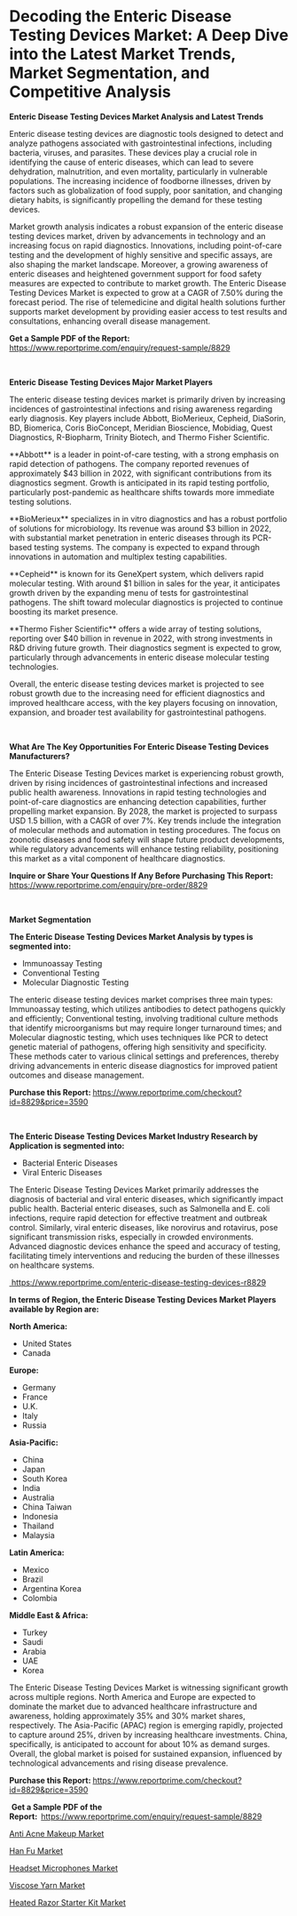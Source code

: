 <p><h1>Decoding the Enteric Disease Testing Devices Market: A Deep Dive into the Latest Market Trends, Market Segmentation, and Competitive Analysis</h1></p><p><strong>Enteric Disease Testing Devices Market Analysis and Latest Trends</strong></p>
<p><p>Enteric disease testing devices are diagnostic tools designed to detect and analyze pathogens associated with gastrointestinal infections, including bacteria, viruses, and parasites. These devices play a crucial role in identifying the cause of enteric diseases, which can lead to severe dehydration, malnutrition, and even mortality, particularly in vulnerable populations. The increasing incidence of foodborne illnesses, driven by factors such as globalization of food supply, poor sanitation, and changing dietary habits, is significantly propelling the demand for these testing devices.</p><p>Market growth analysis indicates a robust expansion of the enteric disease testing devices market, driven by advancements in technology and an increasing focus on rapid diagnostics. Innovations, including point-of-care testing and the development of highly sensitive and specific assays, are also shaping the market landscape. Moreover, a growing awareness of enteric diseases and heightened government support for food safety measures are expected to contribute to market growth. The Enteric Disease Testing Devices Market is expected to grow at a CAGR of 7.50% during the forecast period. The rise of telemedicine and digital health solutions further supports market development by providing easier access to test results and consultations, enhancing overall disease management.</p></p>
<p><strong>Get a Sample PDF of the Report:&nbsp;</strong> <a href="https://www.reportprime.com/enquiry/request-sample/8829?utm_campaign=1103&utm_medium=2&utm_source=Github&utm_content=ia&utm_term=16112024&utm_id=enteric-disease-testing-devices">https://www.reportprime.com/enquiry/request-sample/8829</a></p>
<p>&nbsp;</p>
<p><strong>Enteric Disease Testing Devices Major Market Players</strong></p>
<p><p>The enteric disease testing devices market is primarily driven by increasing incidences of gastrointestinal infections and rising awareness regarding early diagnosis. Key players include Abbott, BioMerieux, Cepheid, DiaSorin, BD, Biomerica, Coris BioConcept, Meridian Bioscience, Mobidiag, Quest Diagnostics, R-Biopharm, Trinity Biotech, and Thermo Fisher Scientific.</p><p>**Abbott** is a leader in point-of-care testing, with a strong emphasis on rapid detection of pathogens. The company reported revenues of approximately $43 billion in 2022, with significant contributions from its diagnostics segment. Growth is anticipated in its rapid testing portfolio, particularly post-pandemic as healthcare shifts towards more immediate testing solutions.</p><p>**BioMerieux** specializes in in vitro diagnostics and has a robust portfolio of solutions for microbiology. Its revenue was around $3 billion in 2022, with substantial market penetration in enteric diseases through its PCR-based testing systems. The company is expected to expand through innovations in automation and multiplex testing capabilities.</p><p>**Cepheid** is known for its GeneXpert system, which delivers rapid molecular testing. With around $1 billion in sales for the year, it anticipates growth driven by the expanding menu of tests for gastrointestinal pathogens. The shift toward molecular diagnostics is projected to continue boosting its market presence.</p><p>**Thermo Fisher Scientific** offers a wide array of testing solutions, reporting over $40 billion in revenue in 2022, with strong investments in R&D driving future growth. Their diagnostics segment is expected to grow, particularly through advancements in enteric disease molecular testing technologies.</p><p>Overall, the enteric disease testing devices market is projected to see robust growth due to the increasing need for efficient diagnostics and improved healthcare access, with the key players focusing on innovation, expansion, and broader test availability for gastrointestinal pathogens.</p></p>
<p>&nbsp;</p>
<p><strong>What Are The Key Opportunities For Enteric Disease Testing Devices Manufacturers?</strong></p>
<p><p>The Enteric Disease Testing Devices market is experiencing robust growth, driven by rising incidences of gastrointestinal infections and increased public health awareness. Innovations in rapid testing technologies and point-of-care diagnostics are enhancing detection capabilities, further propelling market expansion. By 2028, the market is projected to surpass USD 1.5 billion, with a CAGR of over 7%. Key trends include the integration of molecular methods and automation in testing procedures. The focus on zoonotic diseases and food safety will shape future product developments, while regulatory advancements will enhance testing reliability, positioning this market as a vital component of healthcare diagnostics.</p></p>
<p><strong>Inquire or Share Your Questions If Any Before Purchasing This Report:</strong> <a href="https://www.reportprime.com/enquiry/pre-order/8829?utm_campaign=1103&utm_medium=2&utm_source=Github&utm_content=ia&utm_term=16112024&utm_id=enteric-disease-testing-devices">https://www.reportprime.com/enquiry/pre-order/8829</a></p>
<p>&nbsp;</p>
<p><strong>Market Segmentation</strong></p>
<p><strong>The Enteric Disease Testing Devices Market Analysis by types is segmented into:</strong></p>
<p><ul><li>Immunoassay Testing</li><li>Conventional Testing</li><li>Molecular Diagnostic Testing</li></ul></p>
<p><p>The enteric disease testing devices market comprises three main types: Immunoassay testing, which utilizes antibodies to detect pathogens quickly and efficiently; Conventional testing, involving traditional culture methods that identify microorganisms but may require longer turnaround times; and Molecular diagnostic testing, which uses techniques like PCR to detect genetic material of pathogens, offering high sensitivity and specificity. These methods cater to various clinical settings and preferences, thereby driving advancements in enteric disease diagnostics for improved patient outcomes and disease management.</p></p>
<p><strong>Purchase this Report:&nbsp;</strong><a href="https://www.reportprime.com/checkout?id=8829&price=3590&utm_campaign=1103&utm_medium=2&utm_source=Github&utm_content=ia&utm_term=16112024&utm_id=enteric-disease-testing-devices">https://www.reportprime.com/checkout?id=8829&price=3590</a></p>
<p>&nbsp;</p>
<p><strong>The Enteric Disease Testing Devices Market Industry Research by Application is segmented into:</strong></p>
<p><ul><li>Bacterial Enteric Diseases</li><li>Viral Enteric Diseases</li></ul></p>
<p><p>The Enteric Disease Testing Devices Market primarily addresses the diagnosis of bacterial and viral enteric diseases, which significantly impact public health. Bacterial enteric diseases, such as Salmonella and E. coli infections, require rapid detection for effective treatment and outbreak control. Similarly, viral enteric diseases, like norovirus and rotavirus, pose significant transmission risks, especially in crowded environments. Advanced diagnostic devices enhance the speed and accuracy of testing, facilitating timely interventions and reducing the burden of these illnesses on healthcare systems.</p></p>
<p><a href="https://www.reportprime.com/enteric-disease-testing-devices-r8829?utm_campaign=1103&utm_medium=2&utm_source=Github&utm_content=ia&utm_term=16112024&utm_id=enteric-disease-testing-devices">&nbsp;https://www.reportprime.com/enteric-disease-testing-devices-r8829</a></p>
<p><strong>In terms of Region, the Enteric Disease Testing Devices Market Players available by Region are:</strong></p>
<p>
    <p> <strong> North America: </strong>
        <ul>
            <li>United States</li>
            <li>Canada</li>
        </ul>
        </p> 
    <p> <strong> Europe: </strong>
        <ul>
            <li>Germany</li>
            <li>France</li>
            <li>U.K.</li>
            <li>Italy</li>
            <li>Russia</li>
        </ul>
        </p> 
    <p> <strong> Asia-Pacific: </strong>
        <ul>
            <li>China</li>
            <li>Japan</li>
            <li>South Korea</li>
            <li>India</li>
            <li>Australia</li>
            <li>China Taiwan</li>
            <li>Indonesia</li>
            <li>Thailand</li>
            <li>Malaysia</li>
        </ul>
        </p> 
    <p> <strong> Latin America: </strong>
        <ul>
            <li>Mexico</li>
            <li>Brazil</li>
            <li>Argentina Korea</li>
            <li>Colombia</li>
        </ul>
        </p> 
    <p> <strong> Middle East & Africa: </strong>
        <ul>
            <li>Turkey</li>
            <li>Saudi</li>
            <li>Arabia</li>
            <li>UAE</li>
            <li>Korea</li>
        </ul>
    </p>
    </p>
<p><p>The Enteric Disease Testing Devices Market is witnessing significant growth across multiple regions. North America and Europe are expected to dominate the market due to advanced healthcare infrastructure and awareness, holding approximately 35% and 30% market shares, respectively. The Asia-Pacific (APAC) region is emerging rapidly, projected to capture around 25%, driven by increasing healthcare investments. China, specifically, is anticipated to account for about 10% as demand surges. Overall, the global market is poised for sustained expansion, influenced by technological advancements and rising disease prevalence.</p></p>
<p><strong>Purchase this Report: </strong><a href="https://www.reportprime.com/checkout?id=8829&price=3590&utm_campaign=1103&utm_medium=2&utm_source=Github&utm_content=ia&utm_term=16112024&utm_id=enteric-disease-testing-devices">https://www.reportprime.com/checkout?id=8829&price=3590</a></p>
<p>&nbsp;<strong>Get a Sample PDF of the Report:&nbsp;&nbsp;</strong><a href="https://www.reportprime.com/enquiry/request-sample/8829?utm_campaign=1103&utm_medium=2&utm_source=Github&utm_content=ia&utm_term=16112024&utm_id=enteric-disease-testing-devices">https://www.reportprime.com/enquiry/request-sample/8829</a></p>
<p><strong></strong></p>
<p><p><a href="https://www.linkedin.com/pulse/anti-acne-makeup-market-industry-landscape-growth-trajectories-odnec?utm_campaign=1103&utm_medium=2&utm_source=Github&utm_content=ia&utm_term=16112024&utm_id=enteric-disease-testing-devices">Anti Acne Makeup Market</a></p><p><a href="https://issuu.com/reportprime-2/docs/han-fu-market-size-2030.pptx_64cfbb05ca82d0?utm_campaign=1103&utm_medium=2&utm_source=Github&utm_content=ia&utm_term=16112024&utm_id=enteric-disease-testing-devices">Han Fu Market</a></p><p><a href="https://www.linkedin.com/pulse/evolution-headset-microphones-market-key-shifts-from-2024-fgcyc?utm_campaign=1103&utm_medium=2&utm_source=Github&utm_content=ia&utm_term=16112024&utm_id=enteric-disease-testing-devices">Headset Microphones Market</a></p><p><a href="https://www.linkedin.com/pulse/viscose-yarn-market-forecasts-trends-impact-analysis-2024--r7xhc?utm_campaign=1103&utm_medium=2&utm_source=Github&utm_content=ia&utm_term=16112024&utm_id=enteric-disease-testing-devices">Viscose Yarn Market</a></p><p><a href="https://issuu.com/reportprime-2/docs/heated-razor-starter-kit-market-siz_829c7a60f10257?utm_campaign=1103&utm_medium=2&utm_source=Github&utm_content=ia&utm_term=16112024&utm_id=enteric-disease-testing-devices">Heated Razor Starter Kit Market</a></p></p>